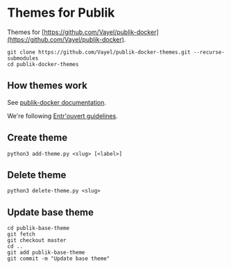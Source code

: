 # Themes for Publik

Themes for [https://github.com/Vayel/publik-docker](https://github.com/Vayel/publik-docker).

```
git clone https://github.com/Vayel/publik-docker-themes.git --recurse-submodules
cd publik-docker-themes
```

## How themes work

See [publik-docker documentation](https://github.com/Vayel/publik-docker/blob/master/docs/themes.md).

We're following [Entr'ouvert guidelines](https://dev.entrouvert.org/projects/prod-eo/wiki/HowDoWeDoThemes).

## Create theme

```
python3 add-theme.py <slug> [<label>]
```

## Delete theme

```
python3 delete-theme.py <slug>
```

## Update base theme

```
cd publik-base-theme
git fetch
git checkout master
cd ..
git add publik-base-theme
git commit -m "Update base theme"
```
